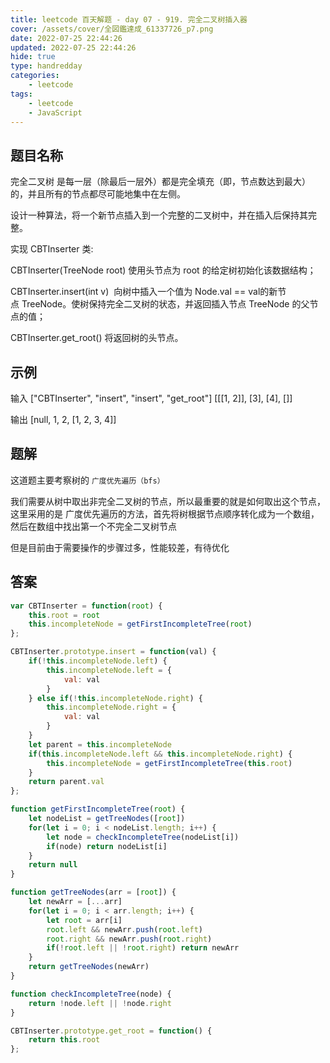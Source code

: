 ```yaml
---
title: leetcode 百天解题 - day 07 - 919. 完全二叉树插入器
cover: /assets/cover/全図鑑達成_61337726_p7.png
date: 2022-07-25 22:44:26
updated: 2022-07-25 22:44:26
hide: true
type: handredday
categories:
    - leetcode
tags:
    - leetcode
    - JavaScript
---
```

## 题目名称

完全二叉树 是每一层（除最后一层外）都是完全填充（即，节点数达到最大）的，并且所有的节点都尽可能地集中在左侧。

设计一种算法，将一个新节点插入到一个完整的二叉树中，并在插入后保持其完整。

实现 CBTInserter 类:

CBTInserter(TreeNode root) 使用头节点为 root 的给定树初始化该数据结构；

CBTInserter.insert(int v)  向树中插入一个值为 Node.val == val的新节点 TreeNode。使树保持完全二叉树的状态，并返回插入节点 TreeNode 的父节点的值；

CBTInserter.get_root() 将返回树的头节点。

## 示例

输入
["CBTInserter", "insert", "insert", "get_root"]
[[[1, 2]], [3], [4], []]

输出
[null, 1, 2, [1, 2, 3, 4]]

## 题解

这道题主要考察树的 `广度优先遍历（bfs）`

我们需要从树中取出非完全二叉树的节点，所以最重要的就是如何取出这个节点，这里采用的是 广度优先遍历的方法，首先将树根据节点顺序转化成为一个数组，然后在数组中找出第一个不完全二叉树节点

但是目前由于需要操作的步骤过多，性能较差，有待优化


## 答案

~~~js
var CBTInserter = function(root) {
    this.root = root
    this.incompleteNode = getFirstIncompleteTree(root)
};

CBTInserter.prototype.insert = function(val) {
    if(!this.incompleteNode.left) {
        this.incompleteNode.left = {
            val: val
        }
    } else if(!this.incompleteNode.right) {
        this.incompleteNode.right = {
            val: val
        }
    }
    let parent = this.incompleteNode
    if(this.incompleteNode.left && this.incompleteNode.right) {
        this.incompleteNode = getFirstIncompleteTree(this.root)
    }
    return parent.val
};

function getFirstIncompleteTree(root) {
    let nodeList = getTreeNodes([root])
    for(let i = 0; i < nodeList.length; i++) {
        let node = checkIncompleteTree(nodeList[i])
        if(node) return nodeList[i]
    }
    return null
}

function getTreeNodes(arr = [root]) {
    let newArr = [...arr]
    for(let i = 0; i < arr.length; i++) {
        let root = arr[i]
        root.left && newArr.push(root.left)
        root.right && newArr.push(root.right)
        if(!root.left || !root.right) return newArr
    }
    return getTreeNodes(newArr)
}

function checkIncompleteTree(node) {
    return !node.left || !node.right
}

CBTInserter.prototype.get_root = function() {
    return this.root
};
~~~